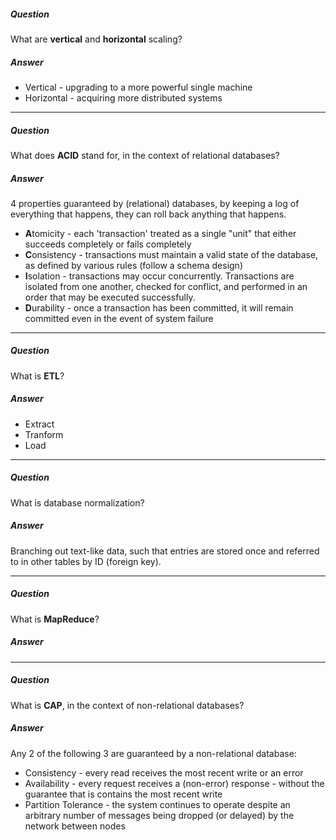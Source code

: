 ##### Question
What are **vertical** and **horizontal** scaling?

##### Answer
* Vertical - upgrading to a more powerful single machine
* Horizontal - acquiring more distributed systems

---

##### Question
What does **ACID** stand for, in the context of relational databases?

##### Answer
4 properties guaranteed by (relational) databases, by keeping a log of everything that happens, they can roll back anything that happens.

* **A**tomicity - each 'transaction' treated as a single "unit" that either succeeds completely or fails completely
* **C**onsistency - transactions must maintain a valid state of the database, as defined by various rules (follow a schema design)
* **I**solation - transactions may occur concurrently. Transactions are isolated from one another, checked for conflict, and performed in an order that may be executed successfully. 
* **D**urability - once a transaction has been committed, it will remain committed even in the event of system failure

---

##### Question
What is **ETL**?

##### Answer
* Extract
* Tranform
* Load

---

##### Question
What is database normalization?

##### Answer
Branching out text-like data, such that entries are stored once and referred to in other tables by ID (foreign key). 

---

##### Question
What is **MapReduce**?

##### Answer


---

##### Question
What is **CAP**, in the context of non-relational databases?

##### Answer
Any 2 of the following 3 are guaranteed by a non-relational database:

* Consistency - every read receives the most recent write or an error
* Availability - every request receives a (non-error) response - without the guarantee that is contains the most recent write
* Partition Tolerance - the system continues to operate despite an arbitrary number of messages being dropped (or delayed) by the network between nodes
